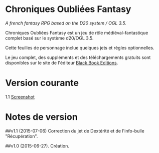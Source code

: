 # Chroniques Oubli&eacute;es Fantasy

_A french fantasy RPG based on the D20 system / OGL 3.5._

Chroniques Oubli&eacute;es Fantasy est un jeu de r&ocirc;le m&eacute;di&eacute;val-fantastique complet bas&eacute; sur le syst&egrave;me d20/OGL 3.5.

Cette feuilles de personnage inclue quelques jets et r&egrave;gles optionnelles.

Le jeu complet, des suppl&eacute;ments et des t&eacute;l&eacute;chargements gratuits sont disponibles sur le site de l&apos;&eacute;diteur [Black Book Editions](http://www.black-book-editions.fr/produit.php?id=1590).

# Version courante
1.1 [Screenshot](co_v1.png)

# Notes de version

##v1.1 (2015-07-06)
Correction du jet de Dext&eacute;rit&eacute; et de l'info-bulle "R&eacute;cup&eacute;ration".

##v1.0 (2015-06-27).
Cr&eacute;ation.
